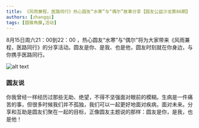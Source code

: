 ```yaml
---
title: 《风雨兼程，医路同行》热心圆友“水寒”与“偶尔”故事分享【圆友公益沙龙第86期】
authors: [zhangqi]
tags: [圆锥角膜,活动]
---
```


8月15日周六21：00到22：00 ，热心圆友“水寒”与“偶尔”将为大家带来《风雨兼程，医路同行》的分享活动。圆友是你、是我、也是他，圆友时刻就在你身边，与你携手医路同行。

![alt text](/events/assets/2020-08-09-《风雨兼程，医路同行》热心圆友“水寒”与“偶尔”故事分享【圆友公益沙龙第86期】.png)

### **圆友说**

你我曾经一样经历过那些无助、绝望，不得不坚强面对眼前的模糊。生病是一件痛苦的事，但很多时候我们并不孤独，我们可以一起更好地面对疾病，面对未来。分享和互助是圆友们聚在一起的目标，正像圆友主题说的那样：圆友是你，是我，也是他！
